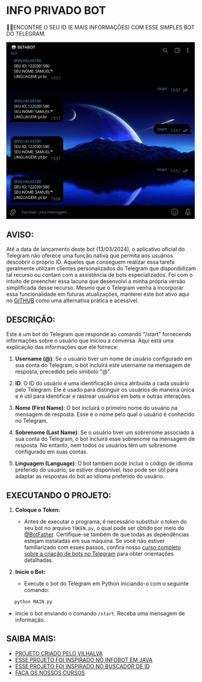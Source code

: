 # INFO PRIVADO BOT
🧑‍💻ENCONTRE O SEU ID (E MAIS INFORMAÇÕES) COM ESSE SIMPLES BOT DO TELEGRAM.

<img src="FOTO.png" align="center" width="500"> <br>

## AVISO:
Até a data de lançamento deste bot (13/03/2024), o aplicativo oficial do Telegram não oferece uma função nativa que permita aos usuários descobrir o próprio ID. Aqueles que conseguem realizar essa tarefa geralmente utilizam clientes personalizados do Telegram que disponibilizam tal recurso ou contam com a assistência de bots especializados. Foi com o intuito de preencher essa lacuna que desenvolvi a minha própria versão simplificada desse recurso. Mesmo que o Telegram venha a incorporar essa funcionalidade em futuras atualizações, manterei este bot ativo aqui no [GITHUB](https://github.com/VILHALVA?tab=repositories&q=+topic:BOT) como uma alternativa prática e acessível.

## DESCRIÇÃO:
Este é um bot do Telegram que responde ao comando "/start" fornecendo informações sobre o usuário que iniciou a conversa. Aqui está uma explicação das informações que ele fornece:

1. **Username (@)**: Se o usuário tiver um nome de usuário configurado em sua conta do Telegram, o bot incluirá este username na mensagem de resposta, precedido pelo símbolo "@".

2. **ID**: O ID do usuário é uma identificação única atribuída a cada usuário pelo Telegram. Ele é usado para distinguir os usuários de maneira única e é útil para identificar e rastrear usuários em bots e outras interações.

3. **Nome (First Name)**: O bot incluirá o primeiro nome do usuário na mensagem de resposta. Esse é o nome pelo qual o usuário é conhecido no Telegram.

4. **Sobrenome (Last Name)**: Se o usuário tiver um sobrenome associado à sua conta do Telegram, o bot incluirá esse sobrenome na mensagem de resposta. No entanto, nem todos os usuários têm um sobrenome configurado em suas contas.

5. **Linguagem (Language)**: O bot também pode incluir o código de idioma preferido do usuário, se estiver disponível. Isso pode ser útil para adaptar as respostas do bot ao idioma preferido do usuário.

## EXECUTANDO O PROJETO:
1. **Coloque o Token:**
   - Antes de executar o programa, é necessário substituir o token do seu bot no arquivo `TOKEN.py`, o qual pode ser obtido por meio do [@BotFather](https://t.me/BotFather). Certifique-se também de que todas as dependências estejam instaladas em sua máquina. Se você não estiver familiarizado com esses passos, confira nosso [curso completo sobre a criação de bots no Telegram](https://github.com/VILHALVA/CURSO-DE-TELEGRAM-BOT) para obter orientações detalhadas.

2. **Inicie o Bot:**
   - Execute o bot do Telegram em Python iniciando-o com o seguinte comando:
```bash
   python MAIN.py
```
   - Inicie o bot enviando o comando `/start`. Receba uma mensagem de informação.

## SAIBA MAIS:
- [PROJETO CRIADO PELO VILHALVA](https://github.com/VILHALVA)
- [ESSE PROJETO FOI INSPIRADO NO INFOBOT EM JAVA](https://github.com/nadam/userinfobot)
- [ESSE PROJETO FOI INSPIRADO NO BUSCADOR DE ID](https://github.com/VILHALVA/BUSCADOR-DE-ID)
- [FAÇA OS NOSSOS CURSOS](https://github.com/VILHALVA?tab=repositories&q=+topic:CURSO)

